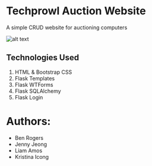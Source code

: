 # Techprowl Auction Website

A simple CRUD website for auctioning computers

![alt text](https://postimg.cc/pp7yk6bs)

## Technologies Used

1. HTML & Bootstrap CSS
2. Flask Templates
3. Flask WTForms
4. Flask SQLAlchemy
5. Flask Login

# Authors: 

- Ben Rogers
- Jenny Jeong 
- Liam Amos 
- Kristina Icong

